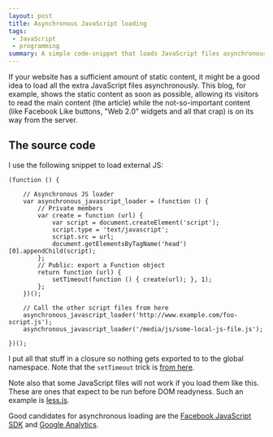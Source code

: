 ```yaml
---
layout: post
title: Asynchronous JavaScript loading
tags:
 - JavaScript
 - programming
summary: A simple code-snippet that loads JavaScript files asynchronously.
---
```


If your website has a sufficient amount of static content, it might be a good
idea to load all the extra JavaScript files asynchronously. This blog, for
example, shows the static content as soon as possible, allowing its visitors to
read the main content (the article) while the not-so-important content (like
Facebook Like buttons, "Web 2.0" widgets and all that crap) is on its way from
the server.


The source code
---------------

I use the following snippet to load external JS:

    (function () {

        // Asynchronous JS loader
        var asynchronous_javascript_loader = (function () {
            // Private members
            var create = function (url) {
                var script = document.createElement('script');
                script.type = 'text/javascript';
                script.src = url;
                document.getElementsByTagName('head')[0].appendChild(script);
            };
            // Public: export a Function object
            return function (url) {
                setTimeout(function () { create(url); }, 1);
            };
        })();

        // Call the other script files from here
        asynchronous_javascript_loader('http://www.example.com/foo-script.js');
        asynchronous_javascript_loader('/media/js/some-local-js-file.js');

    })();

I put all that stuff in a closure so nothing gets exported to to the global
namespace. Note that the ``setTimeout`` trick is [from
here](http://www.artzstudio.com/2008/07/beating-blocking-javascript-asynchronous-js/).

Note also that some JavaScript files will not work if you load them like this.
These are ones that expect to be run before DOM readyness. Such an example is
[less.js](http://github.com/cloudhead/less.js).

Good candidates for asynchronous loading are the [Facebook JavaScript
SDK](http://developers.facebook.com/docs/reference/javascript/) and [Google
Analytics](http://code.google.com/apis/analytics/docs/tracking/asyncTracking.html).
